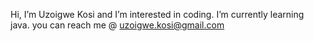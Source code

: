 Hi, I’m Uzoigwe Kosi and I’m interested in coding. I’m currently learning java. you can reach me @ uzoigwe.kosi@gmail.com

<!---
Uzoigwekosi/Uzoigwekosi is a ✨ special ✨ repository because its `README.md` (this file) appears on your GitHub profile.
You can click the Preview link to take a look at your changes.
--->
